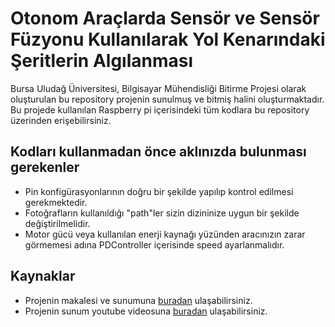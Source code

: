 # Otonom Araçlarda Sensör ve Sensör Füzyonu Kullanılarak Yol Kenarındaki Şeritlerin Algılanması


Bursa Uludağ Üniversitesi, Bilgisayar Mühendisliği Bitirme Projesi olarak oluşturulan bu repository projenin sunulmuş ve bitmiş halini oluşturmaktadır.
Bu projede kullanılan Raspberry pi içerisindeki tüm kodlara bu repository üzerinden erişebilirsiniz. 

## Kodları kullanmadan önce aklınızda bulunması gerekenler

- Pin konfigürasyonlarının doğru bir şekilde yapılıp kontrol edilmesi gerekmektedir.
- Fotoğrafların kullanıldığı "path"ler sizin dizininize uygun bir şekilde değiştirilmelidir.
- Motor gücü veya kullanılan enerji kaynağı yüzünden aracınızın zarar görmemesi adına PDController içerisinde speed ayarlanmalıdır.

## Kaynaklar

- Projenin makalesi ve sunumuna [buradan](https://drive.google.com/drive/folders/1qV_GMkhuxvjyPc0pHqFIi5WvRd5EmGyV?usp=sharing) ulaşabilirsiniz.
- Projenin sunum youtube videosuna [buradan](https://www.youtube.com/watch?v=nQ503lxVw8E) ulaşabilirsiniz.

